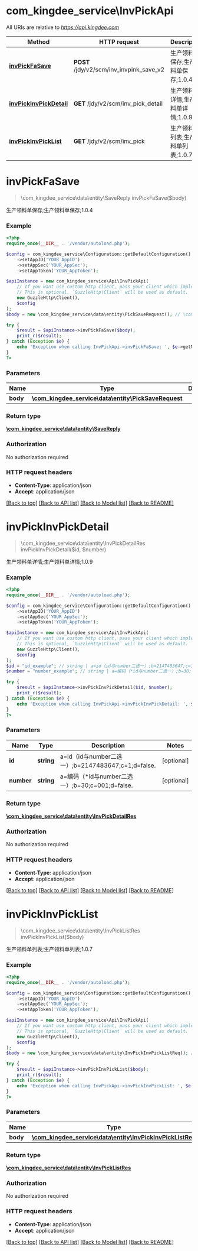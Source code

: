 # com_kingdee_service\InvPickApi

All URIs are relative to *https://api.kingdee.com*

Method | HTTP request | Description
------------- | ------------- | -------------
[**invPickFaSave**](InvPickApi.md#invPickFaSave) | **POST** /jdy/v2/scm/inv_invpink_save_v2 | 生产领料单保存;生产领料单保存;1.0.4
[**invPickInvPickDetail**](InvPickApi.md#invPickInvPickDetail) | **GET** /jdy/v2/scm/inv_pick_detail | 生产领料单详情;生产领料单详情;1.0.9
[**invPickInvPickList**](InvPickApi.md#invPickInvPickList) | **GET** /jdy/v2/scm/inv_pick | 生产领料单列表;生产领料单列表;1.0.7


# **invPickFaSave**
> \com_kingdee_service\data\entity\SaveReply invPickFaSave($body)

生产领料单保存;生产领料单保存;1.0.4

### Example
```php
<?php
require_once(__DIR__ . '/vendor/autoload.php');

$config = com_kingdee_service\Configuration::getDefaultConfiguration()
    ->setAppID('YOUR_AppID')
    ->setAppSec('YOUR_AppSec');
    ->setAppToken('YOUR_AppToken');

$apiInstance = new com_kingdee_service\Api\InvPickApi(
    // If you want use custom http client, pass your client which implements `GuzzleHttp\ClientInterface`.
    // This is optional, `GuzzleHttp\Client` will be used as default.
    new GuzzleHttp\Client(),
    $config
);
$body = new \com_kingdee_service\data\entity\PickSaveRequest(); // \com_kingdee_service\data\entity\PickSaveRequest | 

try {
    $result = $apiInstance->invPickFaSave($body);
    print_r($result);
} catch (Exception $e) {
    echo 'Exception when calling InvPickApi->invPickFaSave: ', $e->getMessage(), PHP_EOL;
}
?>
```

### Parameters

Name | Type | Description  | Notes
------------- | ------------- | ------------- | -------------
 **body** | [**\com_kingdee_service\data\entity\PickSaveRequest**](../Model/PickSaveRequest.md)|  |

### Return type

[**\com_kingdee_service\data\entity\SaveReply**](../Model/SaveReply.md)

### Authorization

No authorization required

### HTTP request headers

 - **Content-Type**: application/json
 - **Accept**: application/json

[[Back to top]](#) [[Back to API list]](../../README.md#documentation-for-api-endpoints) [[Back to Model list]](../../README.md#documentation-for-models) [[Back to README]](../../README.md)

# **invPickInvPickDetail**
> \com_kingdee_service\data\entity\InvPickDetailRes invPickInvPickDetail($id, $number)

生产领料单详情;生产领料单详情;1.0.9

### Example
```php
<?php
require_once(__DIR__ . '/vendor/autoload.php');

$config = com_kingdee_service\Configuration::getDefaultConfiguration()
    ->setAppID('YOUR_AppID')
    ->setAppSec('YOUR_AppSec');
    ->setAppToken('YOUR_AppToken');

$apiInstance = new com_kingdee_service\Api\InvPickApi(
    // If you want use custom http client, pass your client which implements `GuzzleHttp\ClientInterface`.
    // This is optional, `GuzzleHttp\Client` will be used as default.
    new GuzzleHttp\Client(),
    $config
);
$id = "id_example"; // string | a=id（id与number二选一）;b=2147483647;c=1;d=false.
$number = "number_example"; // string | a=编码（*id与number二选一）;b=30;c=001;d=false.

try {
    $result = $apiInstance->invPickInvPickDetail($id, $number);
    print_r($result);
} catch (Exception $e) {
    echo 'Exception when calling InvPickApi->invPickInvPickDetail: ', $e->getMessage(), PHP_EOL;
}
?>
```

### Parameters

Name | Type | Description  | Notes
------------- | ------------- | ------------- | -------------
 **id** | **string**| a&#x3D;id（id与number二选一）;b&#x3D;2147483647;c&#x3D;1;d&#x3D;false. | [optional]
 **number** | **string**| a&#x3D;编码（*id与number二选一）;b&#x3D;30;c&#x3D;001;d&#x3D;false. | [optional]

### Return type

[**\com_kingdee_service\data\entity\InvPickDetailRes**](../Model/InvPickDetailRes.md)

### Authorization

No authorization required

### HTTP request headers

 - **Content-Type**: application/json
 - **Accept**: application/json

[[Back to top]](#) [[Back to API list]](../../README.md#documentation-for-api-endpoints) [[Back to Model list]](../../README.md#documentation-for-models) [[Back to README]](../../README.md)

# **invPickInvPickList**
> \com_kingdee_service\data\entity\InvPickListRes invPickInvPickList($body)

生产领料单列表;生产领料单列表;1.0.7

### Example
```php
<?php
require_once(__DIR__ . '/vendor/autoload.php');

$config = com_kingdee_service\Configuration::getDefaultConfiguration()
    ->setAppID('YOUR_AppID')
    ->setAppSec('YOUR_AppSec');
    ->setAppToken('YOUR_AppToken');

$apiInstance = new com_kingdee_service\Api\InvPickApi(
    // If you want use custom http client, pass your client which implements `GuzzleHttp\ClientInterface`.
    // This is optional, `GuzzleHttp\Client` will be used as default.
    new GuzzleHttp\Client(),
    $config
);
$body = new \com_kingdee_service\data\entity\InvPickInvPickListReq(); // \com_kingdee_service\data\entity\InvPickInvPickListReq | 

try {
    $result = $apiInstance->invPickInvPickList($body);
    print_r($result);
} catch (Exception $e) {
    echo 'Exception when calling InvPickApi->invPickInvPickList: ', $e->getMessage(), PHP_EOL;
}
?>
```

### Parameters

Name | Type | Description  | Notes
------------- | ------------- | ------------- | -------------
 **body** | [**\com_kingdee_service\data\entity\InvPickInvPickListReq**](../Model/InvPickInvPickListReq.md)|  | [optional]

### Return type

[**\com_kingdee_service\data\entity\InvPickListRes**](../Model/InvPickListRes.md)

### Authorization

No authorization required

### HTTP request headers

 - **Content-Type**: application/json
 - **Accept**: application/json

[[Back to top]](#) [[Back to API list]](../../README.md#documentation-for-api-endpoints) [[Back to Model list]](../../README.md#documentation-for-models) [[Back to README]](../../README.md)


